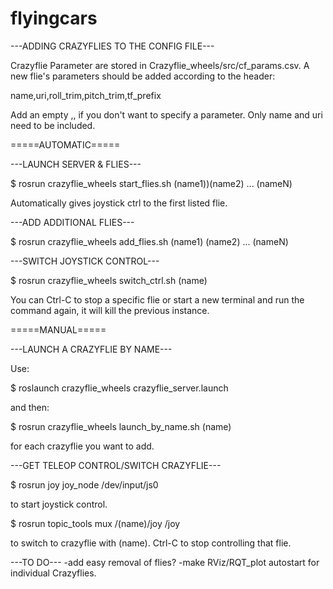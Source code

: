 # flyingcars

---ADDING CRAZYFLIES TO THE CONFIG FILE---

Crazyflie Parameter are stored in Crazyflie_wheels/src/cf_params.csv. A new flie's parameters should be added according to the header:

name,uri,roll_trim,pitch_trim,tf_prefix

Add an empty ,, if you don't want to specify a parameter. Only name and uri need to be included.


=====AUTOMATIC=====

---LAUNCH SERVER & FLIES---

$ rosrun crazyflie_wheels start_flies.sh (name1))(name2) ... (nameN)

Automatically gives joystick ctrl to the first listed flie. 

---ADD ADDITIONAL FLIES---

$ rosrun crazyflie_wheels add_flies.sh (name1) (name2) ... (nameN)

---SWITCH JOYSTICK CONTROL---

$ rosrun crazyflie_wheels switch_ctrl.sh (name)

You can Ctrl-C to stop a specific flie or start a new terminal and run the command again, it will kill the previous instance. 

=====MANUAL=====

---LAUNCH A CRAZYFLIE BY NAME---

Use:

$ roslaunch crazyflie_wheels crazyflie_server.launch

and then: 

$ rosrun crazyflie_wheels launch_by_name.sh (name)

for each crazyflie you want to add. 

---GET TELEOP CONTROL/SWITCH CRAZYFLIE---

$ rosrun joy joy_node /dev/input/js0

to start joystick control.

$ rosrun topic_tools mux /(name)/joy /joy

to switch to crazyflie with (name). Ctrl-C to stop controlling that flie.

---TO DO---
-add easy removal of flies?
-make RViz/RQT_plot autostart for individual Crazyflies. 
